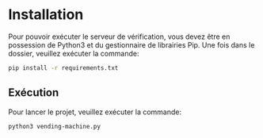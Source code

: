 # Installation
Pour pouvoir exécuter le serveur de vérification, vous devez être en possession de Python3 et du gestionnaire de librairies Pip. Une fois dans le dossier, veuillez exécuter la commande:
```bash
pip install -r requirements.txt
```
## Exécution
Pour lancer le projet, veuillez exécuter la commande:
```bash
python3 vending-machine.py
```
